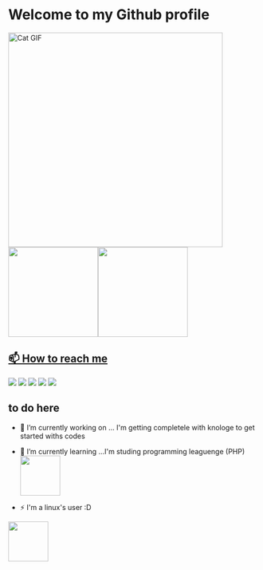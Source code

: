 # Welcome to my Github profile

<img src="https://media1.tenor.com/m/0oONemSpsAwAAAAC/plongus-mcnyale.gif" alt="Cat GIF" width="430px"/>

<div>
<a href="https://github.com/pansiere">
<img loading="lazy" height="180em" src="https://github-readme-stats.vercel.app/api/top-langs/?username=pansiere&layout=compact&langs_count=7&theme=dark"/><img loading="lazy" height="180em" src="https://github-readme-stats.vercel.app/api?username=pansiere&show_icons=true&theme=dark&include_all_commits=true&count_private=true"/>
</div>

## 📫 How to reach me

<div>
<a href="https://www.youtube.com/@PansiereCyberSecurity" target="_blank"><img loading="lazy" src="https://img.shields.io/badge/YouTube-FF0000?style=for-the-badge&logo=youtube&logoColor=white" target="_blank"></a>
<a href="https://instagram.com/seu-usuário-instagram-aqui" target="_blank"><img loading="lazy" src="https://img.shields.io/badge/-Instagram-%23E4405F?style=for-the-badge&logo=instagram&logoColor=white" target="_blank"></a>
<a href="https://www.twitch.tv/seu-usuário-aqui" target="_blank"><img loading="lazy" src="https://img.shields.io/badge/Twitch-9146FF?style=for-the-badge&logo=twitch&logoColor=white" target="_blank"></a>
<a href = "mailto:contato@seu-usuário-aqui"><img loading="lazy" src="https://img.shields.io/badge/Gmail-D14836?style=for-the-badge&logo=gmail&logoColor=white" target="_blank"></a>
<a href="https://www.linkedin.com/in/seu-usuário-linkedln-aqui" target="_blank"><img loading="lazy" src="https://img.shields.io/badge/-LinkedIn-%230077B5?style=for-the-badge&logo=linkedin&logoColor=white" target="_blank"></a>
</div>

## to do here

- 🔭 I’m currently working on ... I'm getting completele with knologe to get started withs codes

- 🌱 I’m currently learning ...I'm studing programming leaguenge (PHP) <img  loading="lazy" height=80px width=80px src="https://cdn.jsdelivr.net/gh/devicons/devicon@latest/icons/php/php-original.svg" />

- ⚡ I'm a linux's user :D

<img loading="lazy" height=80px width=80px src="https://cdn.jsdelivr.net/gh/devicons/devicon@latest/icons/linux/linux-original.svg" />
